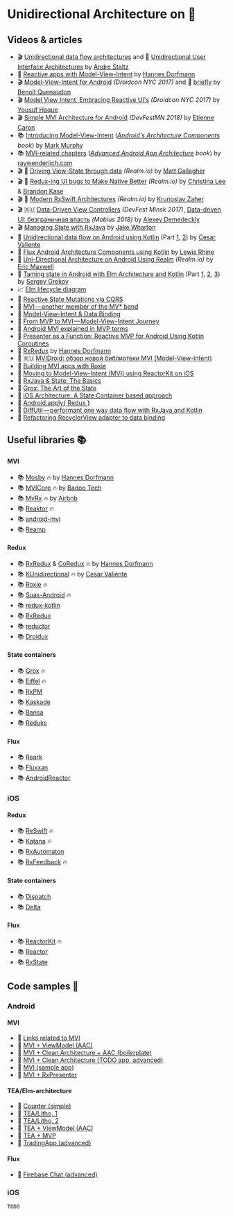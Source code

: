 # Unidirectional Architecture on :iphone:

## Videos & articles

* :clapper: [Unidirectional data flow architectures](https://www.youtube.com/watch?v=1c6XiQsnh_U) and :page_facing_up: [Unidirectional User Interface Architectures](https://staltz.com/unidirectional-user-interface-architectures.html) by [Andre Staltz](https://github.com/staltz)
* :bookmark_tabs: [Reactive apps with Model-View-Intent](http://hannesdorfmann.com/android/mosby3-mvi-1) by [Hannes Dorfmann](https://github.com/sockeqwe)
* :clapper: [Model-View-Intent for Android](https://www.youtube.com/watch?v=PXBXcHQeDLE) _(Droidcon NYC 2017)_ and :page_facing_up: [briefly](https://proandroiddev.com/the-contract-of-the-model-view-intent-architecture-777f95706c1e) by [Benoît Quenaudon](https://github.com/oldergod)
* :clapper: [Model View Intent, Embracing Reactive UI's](https://www.youtube.com/watch?v=8JewfcZl5TQ) _(Droidcon NYC 2017)_ by [Yousuf Haque](https://github.com/yousuf-haque)
* :clapper: [Simple MVI Architecture for Android](https://www.youtube.com/watch?v=A2xyPZyoFUo) _(DevFestMN 2018)_ by [Etienne Caron](https://github.com/kanawish)
* :books: [Introducing Model-View-Intent](https://commonsware.com/AndroidArch/previews/introducing-model-view-intent) (_[Android's Architecture Components](https://commonsware.com/AndroidArch) book_) by [Mark Murphy](https://github.com/commonsguy)
* :books: [MVI-related chapters](https://store.raywenderlich.com/products/advanced-android-app-architecture) (_[Advanced Android App Architecture](https://store.raywenderlich.com/products/advanced-android-app-architecture) book_) by [raywenderlich.com](https://www.raywenderlich.com)
* :clapper: :page_facing_up: [Driving View-State through data](https://academy.realm.io/posts/try-swift-nyc-2017-matt-gallagher-driving-view-state-through-data/) _(Realm.io)_ by [Matt Gallagher](https://github.com/mattgallagher)
* :clapper: :page_facing_up: [Redux-ing UI bugs to Make Native Better](https://academy.realm.io/posts/kau-lee-kase-reduxing-ui-borrowing-from-web/) _(Realm.io)_ by [Christina Lee](https://github.com/christinalee) & [Brandon Kase](https://github.com/bkase)
* :clapper: :page_facing_up: [Modern RxSwift Architectures](https://academy.realm.io/posts/try-swift-nyc-2017-krunoslav-zaher-modern-rxswift-architectures/) _(Realm.io)_ by [Krunoslav Zaher](https://github.com/kzaher)
* :clapper: :ru: [Data-Driven View Controllers](https://www.youtube.com/watch?v=MrFuKB3HY9o) _(DevFest Minsk 2017)_, [Data-driven UI: безграничная власть](https://www.youtube.com/watch?v=tnKeUr5tRUg) _(Mobius 2018)_ by [Alexey Demedeckiy](https://github.com/AlexeyDemedetskiy)
* :clapper: [Managing State with RxJava](https://www.youtube.com/watch?v=0IKHxjkgop4) by [Jake Wharton](https://github.com/JakeWharton)
* :page_facing_up: [Unidirectional data flow on Android using Kotlin](https://proandroiddev.com/unidirectional-data-flow-on-android-the-blog-post-part-1-cadcf88c72f5) (Part [1](https://proandroiddev.com/unidirectional-data-flow-on-android-the-blog-post-part-1-cadcf88c72f5), [2](https://proandroiddev.com/unidirectional-data-flow-on-android-the-blog-post-part-2-b8cfedb1265a)) by [Cesar Valiente](https://github.com/CesarValiente)
* :page_facing_up: [Flux Android Architecture Components using Kotlin](https://medium.com/lewisrhine/flux-android-architecture-components-using-kotlin-a1c933ebf883) by [Lewis Rhine](https://github.com/LewisRhine)
* :page_facing_up: [Uni-Directional Architecture on Android Using Realm](https://academy.realm.io/posts/eric-maxwell-uni-directional-architecture-android-using-realm/) _(Realm.io)_ by [Eric Maxwell](https://emaxwell.info/)
* :page_facing_up: [Taming state in Android with Elm Architecture and Kotlin](https://proandroiddev.com/taming-state-in-android-with-elm-architecture-and-kotlin-part-1-566caae0f706) (Part [1](https://proandroiddev.com/taming-state-in-android-with-elm-architecture-and-kotlin-part-1-566caae0f706), [2](https://proandroiddev.com/taming-state-in-android-with-elm-architecture-and-kotlin-part-2-c709f75f7596), [3](https://proandroiddev.com/taming-state-in-android-with-elm-architecture-and-kotlin-part-3-f37a7a630ec1)) by [Sergey Grekov](https://github.com/sgrekov)
* :chart_with_upwards_trend: [Elm lifecycle diagram](https://github.com/plaxdan/elm-lifecycle)
* :page_facing_up: [Reactive State Mutations via CQRS](https://arturdryomov.online/posts/reactive-state-mutations/)
* :page_facing_up: [MVI — another member of the MV* band](https://proandroiddev.com/mvi-a-new-member-of-the-mv-band-6f7f0d23bc8a)
* :page_facing_up: [Model-View-Intent & Data Binding](https://proandroiddev.com/model-view-intent-data-binding-39c7a6a6512f)
* :page_facing_up: [From MVP to MVI — Model-View-Intent Journey](https://android.jlelse.eu/from-mvp-to-mvi-model-view-intent-journey-part-i-8542f9fe7ef7)
* :page_facing_up: [Android MVI explained in MVP terms](https://rongi.github.io/kotlin-blog/rx-presenter.html)
* :page_facing_up: [Presenter as a Function: Reactive MVP for Android Using Kotlin Coroutines](https://rw.co/our-thinking/presenter-as-a-function-reactive-mvp-for-android-using-kotlin-coroutines/)
* :page_facing_up: [RxRedux](https://freeletics.engineering/2018/08/16/rxredux.html) by [Hannes Dorfmann](https://github.com/sockeqwe)
* :page_facing_up: :ru: [MVIDroid: обзор новой библиотеки MVI (Model-View-Intent)](https://habr.com/post/417763/)
* :page_facing_up: [Building MVI apps with Roxie](https://proandroiddev.com/unidirectional-data-flow-with-roxie-bec546c18598)
* :page_facing_up: [Moving to Model-View-Intent (MVI) using ReactorKit on iOS](https://blog.getdoctalk.com/moving-to-model-view-intent-mvi-on-ios-2146e0c07d1c)
* :page_facing_up: [RxJava & State: The Basics](https://tech.instacart.com/rxjava-state-the-basics-f842eaee7ee1)
* :page_facing_up: [Grox: The Art of the State](https://medium.com/groupon-eng/grox-the-art-of-the-state-b5223f48d696)
* :page_facing_up: [iOS Architecture: A State Container based approach](https://jobandtalent.engineering/ios-architecture-an-state-container-based-approach-4f1a9b00b82e)
* :page_facing_up: [Android.apply{ Redux }](https://blog.shazam.com/android-apply-redux-2ad0f7355e0)
* :page_facing_up: [DiffUtil — performant one way data flow with RxJava and Kotlin](https://medium.com/@ZakTaccardi/diffutil-one-way-data-flow-with-rxjava-and-kotlin-6e17f0cdef0c)
* :page_facing_up: [Refactoring RecyclerView adapter to data binding](https://blog.untitledkingdom.com/refactoring-recyclerview-adapter-to-data-binding-5631f239095f)

## Useful libraries :books:

#### MVI
* :books: [Mosby](https://github.com/sockeqwe/mosby) :fire: by [Hannes Dorfmann](https://github.com/sockeqwe)
* :books: [MVICore](https://github.com/badoo/MVICore) :fire: by [Badoo Tech](https://github.com/badoo)
* :books: [MvRx](https://github.com/airbnb/MvRx) :fire: by [Airbnb](https://github.com/airbnb)
* :books: [Reaktor](https://github.com/floschu/Reaktor) :fire:
* :books: [android-mvi](https://github.com/memtrip/android-mvi)
* :books: [Reamp](https://github.com/eastbanctechru/Reamp)
#### Redux
* :books: [RxRedux](https://github.com/freeletics/RxRedux) & [CoRedux](https://github.com/freeletics/CoRedux) :fire: by [Hannes Dorfmann](https://github.com/sockeqwe)
* :books: [KUnidirectional](https://github.com/CesarValiente/KUnidirectional) :fire: by [Cesar Valiente](https://github.com/CesarValiente)
* :books: [Roxie](https://github.com/ww-tech/roxie) :fire:
* :books: [Suas-Android](https://github.com/zendesk/Suas-Android) :fire:
* :books: [redux-kotlin](https://github.com/pardom/redux-kotlin)
* :books: [RxRedux](https://github.com/Zeyad-37/RxRedux)
* :books: [reductor](https://github.com/Yarikx/reductor)
* :books: [Droidux](https://github.com/izumin5210/Droidux)
#### State containers
* :books: [Grox](https://github.com/groupon/grox) :fire:
* :books: [Eiffel](https://github.com/etiennelenhart/Eiffel) :fire:
* :books: [RxPM](https://github.com/dmdevgo/RxPM)
* :books: [Kaskade](https://github.com/gumil/Kaskade)
* :books: [Bansa](https://github.com/brianegan/bansa)
* :books: [Reduks](https://github.com/beyondeye/Reduks)
#### Flux
* :books: [Reark](https://github.com/reark/reark)
* :books: [Fluxxan](https://github.com/thedumbtechguy/Fluxxan)
* :books: [AndroidReactor](https://github.com/floschu/AndroidReactor)

### iOS

#### Redux
* :books: [ReSwift](https://github.com/ReSwift/ReSwift) :fire:
* :books: [Katana](https://github.com/BendingSpoons/katana-swift) :fire:
* :books: [RxAutomaton](https://github.com/inamiy/RxAutomaton)
* :books: [RxFeedback](https://github.com/NoTests/RxFeedback.swift) :fire:
#### State containers
* :books: [Dispatch](https://github.com/alexdrone/Dispatch)
* :books: [Delta](https://github.com/thoughtbot/Delta)
#### Flux
* :books: [ReactorKit](https://github.com/ReactorKit/ReactorKit) :fire:
* :books: [Reactor](https://github.com/ReactorSwift/Reactor)
* :books: [RxState](https://github.com/RxSwiftCommunity/RxState)

## Code samples :file_folder:

### Android

#### MVI
* :page_facing_up: [Links related to MVI](https://github.com/CodyEngel/MVI)
* :file_folder: [MVI + ViewModel (AAC)](https://github.com/oldergod/android-architecture)
* :file_folder: [MVI + Clean Architecture + AAC (boilerplate)](https://github.com/bufferapp/android-clean-architecture-mvi-boilerplate)
* :file_folder: [MVI + Clean Architecture (TODO app, advanced)](https://github.com/iPoli/iPoli-android)
* :file_folder: [MVI (sample app)](https://github.com/kanawish/android-mvi-sample)
* :file_folder: [MVI + RxPresenter](https://github.com/rongi/rx-presenter-example)
#### TEA/Elm-architecture
* :file_folder: [Counter (simple)](https://github.com/glung/elm-architecture-android)
* :file_folder: [TEA/Litho, 1](https://github.com/p69/Elma)
* :file_folder: [TEA/Litho, 2](https://github.com/y2k/litho-elmish)
* :file_folder: [TEA + ViewModel (AAC)](https://github.com/InventiDevelopment/Elmdroid)
* :file_folder: [TEA + MVP](https://github.com/sgrekov/Android-Elm-Architecture-Sample)
* :file_folder: [TradingApp (advanced)](https://github.com/futtetennista/TradingApp)
#### Flux
* :file_folder: [Firebase Chat (advanced)](https://github.com/FrangSierra/KotlinFirechat)

### iOS

`TODO`
